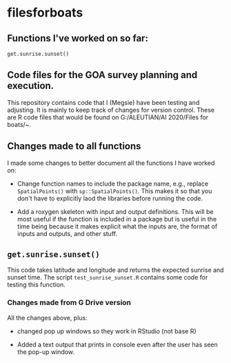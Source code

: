 # filesforboats

## Functions I've worked on so far:
`get.sunrise.sunset()`

## Code files for the GOA survey planning and execution.

This repository contains code that I (Megsie) have been testing and adjusting. It is mainly to keep track of changes for version control. These are R code files that would be found on G:/ALEUTIAN/AI 2020/Files for boats/~. 

## Changes made to all functions
I made some changes to better document all the functions I have worked on:

* Change function names to include the package name, e.g., replace `SpatialPoints()` with `sp::SpatialPoints()`. This makes it so that you don't have to explicitly laod the libraries before running the code. 

* Add a roxygen skeleton with input and output definitions. This will be most useful if the function is included in a package but is useful in the time being because it makes explicit what the inputs are, the format of inputs and outputs, and other stuff.

## `get.sunrise.sunset()`
This code takes latitude and longitude and returns the expected sunrise and sunset time. The script `test_sunrise_sunset.R` contains some code for testing this function.

### Changes made from G Drive version

All the changes above, plus:

* changed pop up windows so they work in RStudio (not base R)

* Added a text output that prints in console even after the user has seen the pop-up window.





